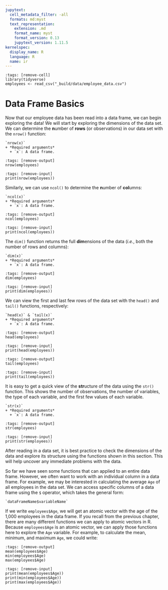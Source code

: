 ```yaml
---
jupytext:
  cell_metadata_filter: -all
  formats: md:myst
  text_representation:
    extension: .md
    format_name: myst
    format_version: 0.13
    jupytext_version: 1.11.5
kernelspec:
  display_name: R
  language: R
  name: ir
---
```


```{code-cell}
:tags: [remove-cell]
library(tidyverse)
employees <- read_csv("_build/data/employee_data.csv")
```

# Data Frame Basics

Now that our employee data has been read into a data frame, we can begin exploring the data! We will start by exploring the dimensions of the data set. We can determine the **n**umber of **rows** (or observations) in our data set with the `nrow()` function:

```{admonition} Syntax
`nrow(x)`
+ *Required arguments*
  + `x`: A data frame.
```

```{code-cell}
:tags: [remove-output]
nrow(employees)
```

```{code-cell}
:tags: [remove-input]
print(nrow(employees))
```

Similarly, we can use `ncol()` to determine the **n**umber of **col**umns:

```{admonition} Syntax
`ncol(x)`
+ *Required arguments*
  + `x`: A data frame.
```

```{code-cell}
:tags: [remove-output]
ncol(employees)
```

```{code-cell}
:tags: [remove-input]
print(ncol(employees))
```

The `dim()` function returns the full **dim**ensions of the data (*i.e.*, both the number of rows and columns):

```{admonition} Syntax
`dim(x)`
+ *Required arguments*
  + `x`: A data frame.
```

```{code-cell}
:tags: [remove-output]
dim(employees)
```

```{code-cell}
:tags: [remove-input]
print(dim(employees))
```

We can view the first and last few rows of the data set with the `head()` and `tail()` functions, respectively:

```{admonition} Syntax
`head(x)` & `tail(x)`
+ *Required arguments*
  + `x`: A data frame.
```

```{code-cell}
:tags: [remove-output]
head(employees)
```

```{code-cell}
:tags: [remove-input]
print(head(employees))
```

```{code-cell}
:tags: [remove-output]
tail(employees)
```

```{code-cell}
:tags: [remove-input]
print(tail(employees))
```

It is easy to get a quick view of the **str**ucture of the data using the `str()` function. This shows the number of observations, the number of variables, the type of each variable, and the first few values of each variable. 

```{admonition} Syntax
`str(x)`
+ *Required arguments*
  + `x`: A data frame.
```

```{code-cell}
:tags: [remove-output]
str(employees)
```

```{code-cell}
:tags: [remove-input]
print(str(employees))
```

After reading in a data set, it is best practice to check the dimensions of the data and explore its structure using the functions shown in this section. This will help uncover any immediate problems with the data.

So far we have seen some functions that can applied to an entire data frame. However, we often want to work with an individual column in a data frame. For example, we may be interested in calculating the average `Age` of all employees in the data set. We can access specific columns of a data frame using the `$` operator, which takes the general form:

```{admonition} Syntax
`dataFrameName$variableName`
```

If we write `employees$Age`, we will get an atomic vector with the age of the 1,000 employees in the data frame. If you recall from the previous chapter, there are many different functions we can apply to atomic vectors in R. Because `employees$Age` is an atomic vector, we can apply those functions here to explore the `Age` variable. For example, to calculate the mean, minimum, and maximum `Age`, we could write:

```{code-cell}
:tags: [remove-output]
mean(employees$Age)
min(employees$Age)
max(employees$Age)
```

```{code-cell}
:tags: [remove-input]
print(mean(employees$Age))
print(min(employees$Age))
print(max(employees$Age))
```